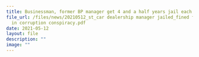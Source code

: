 ```yaml
---
title: Businessman, former BP manager get 4 and a half years jail each for graft
file_url: /files/news/20210512_st_car dealership manager jailed_fined for role
  in corruption conspiracy.pdf
date: 2021-05-12
layout: file
description: ""
image: ""
---
```

